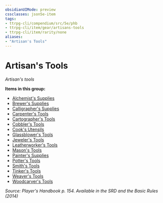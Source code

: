 ```yaml
---
obsidianUIMode: preview
cssclasses: json5e-item
tags:
- ttrpg-cli/compendium/src/5e/phb
- ttrpg-cli/item/gear/artisans-tools
- ttrpg-cli/item/rarity/none
aliases: 
- "Artisan's Tools"
---
```

# Artisan's Tools
*Artisan's tools*  



**Items in this group:**

- [Alchemist's Supplies](/3-Mechanics/CLI/Compendium/items/alchemists-supplies.md)
- [Brewer's Supplies](/3-Mechanics/CLI/Compendium/items/brewers-supplies.md)
- [Calligrapher's Supplies](/3-Mechanics/CLI/Compendium/items/calligraphers-supplies.md)
- [Carpenter's Tools](/3-Mechanics/CLI/Compendium/items/carpenters-tools.md)
- [Cartographer's Tools](/3-Mechanics/CLI/Compendium/items/cartographers-tools.md)
- [Cobbler's Tools](/3-Mechanics/CLI/Compendium/items/cobblers-tools.md)
- [Cook's Utensils](/3-Mechanics/CLI/Compendium/items/cooks-utensils.md)
- [Glassblower's Tools](/3-Mechanics/CLI/Compendium/items/glassblowers-tools.md)
- [Jeweler's Tools](/3-Mechanics/CLI/Compendium/items/jewelers-tools.md)
- [Leatherworker's Tools](/3-Mechanics/CLI/Compendium/items/leatherworkers-tools.md)
- [Mason's Tools](/3-Mechanics/CLI/Compendium/items/masons-tools.md)
- [Painter's Supplies](/3-Mechanics/CLI/Compendium/items/painters-supplies.md)
- [Potter's Tools](/3-Mechanics/CLI/Compendium/items/potters-tools.md)
- [Smith's Tools](/3-Mechanics/CLI/Compendium/items/smiths-tools.md)
- [Tinker's Tools](/3-Mechanics/CLI/Compendium/items/tinkers-tools.md)
- [Weaver's Tools](/3-Mechanics/CLI/Compendium/items/weavers-tools.md)
- [Woodcarver's Tools](/3-Mechanics/CLI/Compendium/items/woodcarvers-tools.md)

*Source: Player's Handbook p. 154. Available in the <span title='Systems Reference Document (5.1)'>SRD</span> and the Basic Rules (2014)*